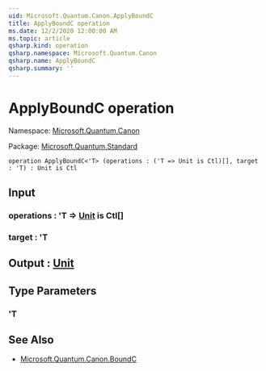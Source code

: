 ```yaml
---
uid: Microsoft.Quantum.Canon.ApplyBoundC
title: ApplyBoundC operation
ms.date: 12/2/2020 12:00:00 AM
ms.topic: article
qsharp.kind: operation
qsharp.namespace: Microsoft.Quantum.Canon
qsharp.name: ApplyBoundC
qsharp.summary: ''
---
```


# ApplyBoundC operation

Namespace: [Microsoft.Quantum.Canon](xref:Microsoft.Quantum.Canon)

Package: [Microsoft.Quantum.Standard](https://nuget.org/packages/Microsoft.Quantum.Standard)




```qsharp
operation ApplyBoundC<'T> (operations : ('T => Unit is Ctl)[], target : 'T) : Unit is Ctl
```


## Input

### operations : 'T => [Unit](xref:microsoft.quantum.lang-ref.unit)  is Ctl[]




### target : 'T





## Output : [Unit](xref:microsoft.quantum.lang-ref.unit)



## Type Parameters

### 'T



## See Also

- [Microsoft.Quantum.Canon.BoundC](xref:Microsoft.Quantum.Canon.BoundC)